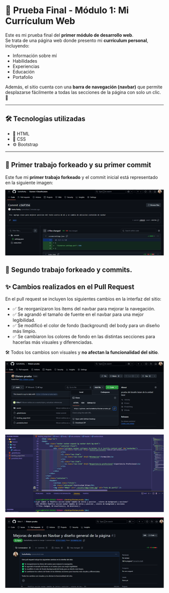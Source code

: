 # 🚀 Prueba Final - Módulo 1: Mi Currículum Web

Este es mi prueba final del **primer módulo de desarrollo web**.  
Se trata de una página web donde presento mi **currículum personal**, incluyendo:

- Información sobre mí
- Habilidades
- Experiencias
- Educación
- Portafolio

Además, el sitio cuenta con una **barra de navegación (navbar)** que permite desplazarse fácilmente a todas las secciones de la página con solo un clic. 🧭

---

## 🛠️ Tecnologías utilizadas

- 🧱 HTML  
- 🎨 CSS  
- ⚙️ Bootstrap  

---

## 📌 Primer trabajo forkeado y su primer commit

Este fue mi **primer trabajo forkeado** y el commit inicial está representado en la siguiente imagen:

![Primer commit de CV Matias](./assets/imgs/commit-1.png)

## 📌 Segundo trabajo forkeado y commits.

## ✨ Cambios realizados en el Pull Request

En el pull request se incluyen los siguientes cambios en la interfaz del sitio:

- ✅ Se reorganizaron los ítems del navbar para mejorar la navegación.  
- ✅ Se agrandó el tamaño de fuente en el navbar para una mejor legibilidad.  
- ✅ Se modificó el color de fondo (background) del body para un diseño más limpio.  
- ✅ Se cambiaron los colores de fondo en las distintas secciones para hacerlas más visuales y diferenciadas.

🛠️ Todos los cambios son visuales y **no afectan la funcionalidad del sitio**.

![Segundo fork Cv Alexander Donoso](./assets/imgs/forksegundocv.png)

![Segundo commit Cv Alexander Donoso](./assets/imgs/commits-2do-proyecto.png)

![Pull Request Cv Alexander Donoso](./assets/imgs/pullrequestcvalexander.png)